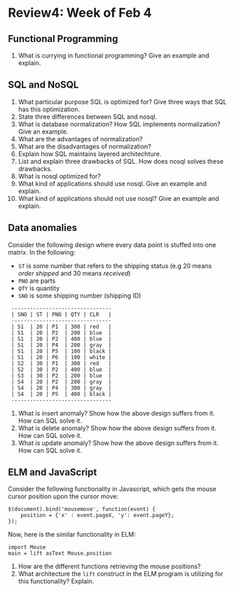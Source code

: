 # Review4: Week of Feb 4

## Functional Programming
1. What is currying in functional programming? Give an example and explain.

## SQL and NoSQL
1. What particular purpose SQL is optimized for? Give three ways that SQL has this optimization.
1. State three differences between SQL and nosql.
2. What is database normalization? How SQL implements normalization? Give an example.
3. What are the advantages of normalization?
4. What are the disadvantages of normalization?
5. Explain how SQL maintains layered architechture.
6. List and explain three drawbacks of SQL. How does nosql solves these drawbacks.
7. What is nosql optimized for?
9. What kind of applications should use nosql. Give an example and explain.
10. What kind of applications should not use nosql? Give an example and explain.

## Data anomalies
Consider the following design where every data point is stuffed into one matrix. In the following:

+ `ST` is some number that refers to the shipping status (e.g 20 means _order shipped_ and 30 means _received_)
+ `PNO` are parts
+ `QTY` is quantity
+ `SNO` is some shipping number (shipping ID)

```
 --------------------------------
 | SNO | ST | PNO | QTY | CLR   |
 --------------------------------
 | S1  | 20 | P1  | 300 | red   |
 | S1  | 20 | P2  | 200 | blue  |
 | S1  | 20 | P2  | 400 | blue  |
 | S1  | 20 | P4  | 200 | gray  |
 | S1  | 20 | P5  | 100 | black |
 | S1  | 20 | P6  | 100 | white |
 | S2  | 30 | P1  | 300 | red   |
 | S2  | 30 | P2  | 400 | blue  |
 | S3  | 30 | P2  | 200 | blue  |
 | S4  | 20 | P2  | 200 | gray  |
 | S4  | 20 | P4  | 300 | gray  |
 | S4  | 20 | P5  | 400 | black |
 --------------------------------
```

1. What is insert anomaly? Show how the above design suffers from it. How can SQL solve it.
2. What is delete anomaly? Show how the above design suffers from it. How can SQL solve it.
3. What is update anomaly? Show how the above design suffers from it. How can SQL solve it.

## ELM and JavaScript
Consider the following functionality in Javascript, which gets the mouse cursor position upon the cursor move:
 
   ```
   $(document).bind('mousemove', function(event) {
       position = {'x' : event.pageX, 'y': event.pageY};
   });
   ```
 
Now, here is the similar functionality in ELM:
 
   ```
   import Mouse
   main = lift asText Mouse.position
   ```
 
  1. How are the different functions retrieving the mouse positions?
  2. What architecture the `lift` construct in the ELM program is utilizing for this functionality? Explain.

